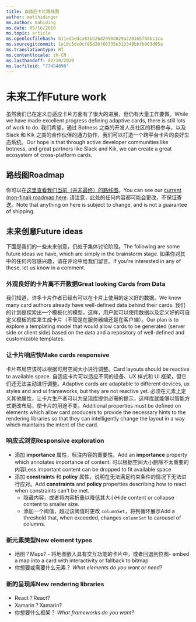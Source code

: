 ```yaml
---
title: 自适应卡片路线图
author: matthidinger
ms.author: mahiding
ms.date: 05/16/2018
ms.topic: article
ms.openlocfilehash: b11edbedca83bb26d2990d029a220165f68bc1ca
ms.sourcegitcommit: 1e18c5dc0cf85d26f66335e312348bbfb903d95a
ms.translationtype: HT
ms.contentlocale: zh-CN
ms.lasthandoff: 02/19/2020
ms.locfileid: "77454890"
---
```

# <a name="future-work"></a><span data-ttu-id="a8beb-102">未来工作</span><span class="sxs-lookup"><span data-stu-id="a8beb-102">Future work</span></span>

<span data-ttu-id="a8beb-103">虽然我们已在定义自适应卡片方面有了很大的进展，但仍有大量工作要做。</span><span class="sxs-lookup"><span data-stu-id="a8beb-103">While we have made excellent progress defining adaptive cards, there is still lots of work to do.</span></span> <span data-ttu-id="a8beb-104">我们希望，通过 Botness 之类的开发人员社区的积极参与，以及 Slack 和 Kik 之类的合作伙伴的通力协作，我们可以打造一个跨平台卡片的良好生态系统。</span><span class="sxs-lookup"><span data-stu-id="a8beb-104">Our hope is that through active developer communities like botness, and great partners like Slack and Kik, we can create a great ecosystem of cross-platform cards.</span></span>

## <a name="roadmap"></a><span data-ttu-id="a8beb-105">路线图</span><span class="sxs-lookup"><span data-stu-id="a8beb-105">Roadmap</span></span>

<span data-ttu-id="a8beb-106">你可以在[这里查看我们当前（并非最终）的路线图](https://portal.productboard.com/adaptivecards/1-adaptive-cards-portal/tabs/1-backlog)。</span><span class="sxs-lookup"><span data-stu-id="a8beb-106">You can see our [current (non-final) roadmap here](https://portal.productboard.com/adaptivecards/1-adaptive-cards-portal/tabs/1-backlog).</span></span> <span data-ttu-id="a8beb-107">请注意，此处的任何内容都可能会更改，不保证寄送。</span><span class="sxs-lookup"><span data-stu-id="a8beb-107">Note that anything on here is subject to change, and is not a guarantee of shipping.</span></span>

## <a name="future-ideas"></a><span data-ttu-id="a8beb-108">未来创意</span><span class="sxs-lookup"><span data-stu-id="a8beb-108">Future ideas</span></span>

<span data-ttu-id="a8beb-109">下面是我们的一些未来创意，仍处于集体讨论阶段。</span><span class="sxs-lookup"><span data-stu-id="a8beb-109">The following are some future ideas we have, which are simply in the brainstorm stage.</span></span> <span data-ttu-id="a8beb-110">如果你对其中的任何内容感兴趣，请在评论中给我们留言。</span><span class="sxs-lookup"><span data-stu-id="a8beb-110">If you're interested in any of these, let us know in a comment.</span></span>

### <a name="great-looking-cards-from-data"></a><span data-ttu-id="a8beb-111">外观良好的卡片离不开数据</span><span class="sxs-lookup"><span data-stu-id="a8beb-111">Great looking Cards from Data</span></span>

<span data-ttu-id="a8beb-112">我们知道，许多卡片作者已经有可以在卡片上使用的定义好的数据。</span><span class="sxs-lookup"><span data-stu-id="a8beb-112">We know many card authors already have well-defined data behind their cards.</span></span> <span data-ttu-id="a8beb-113">我们的计划是探索出一个模板化的模型，这样，用户就可以使用数据以及定义好的可自定义模板的库来生成卡片（不管是在服务器端还是在客户端）。</span><span class="sxs-lookup"><span data-stu-id="a8beb-113">Our plan is to explore a templating model that would allow cards to be generated (server side or client side) based on the data and a repository of well-defined and customizable templates.</span></span>

### <a name="make-cards-responsive"></a><span data-ttu-id="a8beb-114">让卡片响应快</span><span class="sxs-lookup"><span data-stu-id="a8beb-114">Make cards responsive</span></span>

<span data-ttu-id="a8beb-115">卡片布局应该可以根据可用空间大小进行调整。</span><span class="sxs-lookup"><span data-stu-id="a8beb-115">Card layouts should be reactive to available space.</span></span> <span data-ttu-id="a8beb-116">自适应卡片可以适应不同的设备、UX 样式和 UI 框架，但它们还无法主动进行调整。</span><span class="sxs-lookup"><span data-stu-id="a8beb-116">Adaptive cards are adaptable to different devices, ux styles and and ui frameworks, but they are not reactive yet.</span></span> <span data-ttu-id="a8beb-117">必须在元素上定义其他属性，让卡片生产者可以为呈现库提供必需的提示，这样库就能够以智能方式更改布局，使卡片的用途不变。</span><span class="sxs-lookup"><span data-stu-id="a8beb-117">Additional properties must be defined on elements which allow card producers to provide the necessary hints to the rendering libraries so that they can intelligently change the layout in a way which maintains the intent of the card.</span></span>

### <a name="responsive-exploration"></a><span data-ttu-id="a8beb-118">响应式浏览</span><span class="sxs-lookup"><span data-stu-id="a8beb-118">Responsive exploration</span></span>

* <span data-ttu-id="a8beb-119">添加 **importance** 属性，标注内容的重要性。</span><span class="sxs-lookup"><span data-stu-id="a8beb-119">Add an **importance** property which annotates importance of content.</span></span> <span data-ttu-id="a8beb-120">可以根据空间大小删除不太重要的内容</span><span class="sxs-lookup"><span data-stu-id="a8beb-120">Less important content can be dropped to fit available space</span></span>
* <span data-ttu-id="a8beb-121">添加 **constraints** 和 **policy** 属性，说明在无法满足约束条件的情况下无法进行应对。</span><span class="sxs-lookup"><span data-stu-id="a8beb-121">Add **constraints** and **policy** properties describing how to react when constraints can't be met.</span></span> 
  * <span data-ttu-id="a8beb-122">隐藏内容，或者将内容折叠以降低其大小</span><span class="sxs-lookup"><span data-stu-id="a8beb-122">Hide content or collapse content to smaller size.</span></span>
  * <span data-ttu-id="a8beb-123">添加一个阈值，超过该阈值时更改 `columnSet`，将列循环展示</span><span class="sxs-lookup"><span data-stu-id="a8beb-123">Add a threshold that, when exceeded, changes `columnSet` to carousel of columns.</span></span>

### <a name="new-element-types"></a><span data-ttu-id="a8beb-124">新元素类型</span><span class="sxs-lookup"><span data-stu-id="a8beb-124">New element types</span></span>

* <span data-ttu-id="a8beb-125">地图？</span><span class="sxs-lookup"><span data-stu-id="a8beb-125">Maps?</span></span> <span data-ttu-id="a8beb-126">- 将地图嵌入具有交互功能的卡片中，或者回退到位图</span><span class="sxs-lookup"><span data-stu-id="a8beb-126">- embed a map into a card with interactivity or fallback to bitmap</span></span>
* <span data-ttu-id="a8beb-127">你想要或需要什么元素？ </span><span class="sxs-lookup"><span data-stu-id="a8beb-127">*What elements do you want or need*?</span></span>

### <a name="new-rendering-libraries"></a><span data-ttu-id="a8beb-128">新的呈现库</span><span class="sxs-lookup"><span data-stu-id="a8beb-128">New rendering libraries</span></span>

* <span data-ttu-id="a8beb-129">React？</span><span class="sxs-lookup"><span data-stu-id="a8beb-129">React?</span></span>
* <span data-ttu-id="a8beb-130">Xamarin？</span><span class="sxs-lookup"><span data-stu-id="a8beb-130">Xamarin?</span></span>
* <span data-ttu-id="a8beb-131">你想要什么框架？ </span><span class="sxs-lookup"><span data-stu-id="a8beb-131">*What frameworks do you want?*</span></span>
